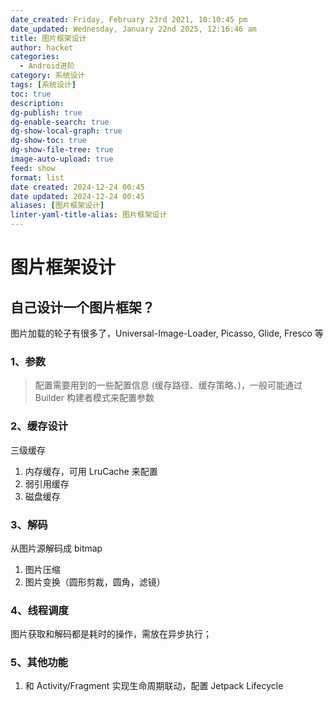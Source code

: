 ```yaml
---
date_created: Friday, February 23rd 2021, 10:10:45 pm
date_updated: Wednesday, January 22nd 2025, 12:16:46 am
title: 图片框架设计
author: hacket
categories:
  - Android进阶
category: 系统设计
tags: [系统设计]
toc: true
description: 
dg-publish: true
dg-enable-search: true
dg-show-local-graph: true
dg-show-toc: true
dg-show-file-tree: true
image-auto-upload: true
feed: show
format: list
date created: 2024-12-24 00:45
date updated: 2024-12-24 00:45
aliases: [图片框架设计]
linter-yaml-title-alias: 图片框架设计
---
```


# 图片框架设计

## 自己设计一个图片框架？

图片加载的轮子有很多了，Universal-Image-Loader, Picasso, Glide, Fresco 等

### 1、参数

> 配置需要用到的一些配置信息 (缓存路径、缓存策略、)，一般可能通过 Builder 构建者模式来配置参数

### 2、缓存设计

三级缓存

1. 内存缓存，可用 LruCache 来配置
2. 弱引用缓存
3. 磁盘缓存

### 3、解码

从图片源解码成 bitmap

1. 图片压缩
2. 图片变换（圆形剪裁，圆角，滤镜）

### 4、线程调度

图片获取和解码都是耗时的操作，需放在异步执行；

### 5、其他功能

1. 和 Activity/Fragment 实现生命周期联动，配置 Jetpack Lifecycle
